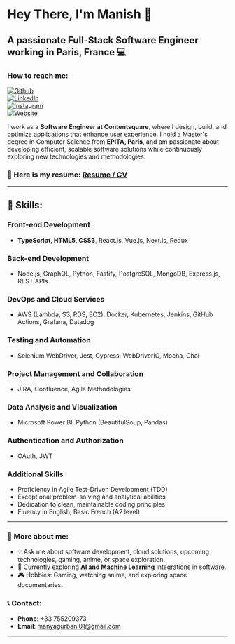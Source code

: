 # Hey There, I'm Manish 👋

## A passionate Full-Stack Software Engineer working in Paris, France 💻

### How to reach me:
[![Github](https://img.shields.io/badge/-Github-000?style=flat&logo=Github&logoColor=white)](https://github.com/MaGu1997)  
[![LinkedIn](https://img.shields.io/badge/-LinkedIn-blue?style=flat&logo=Linkedin&logoColor=white)](https://www.linkedin.com/in/gurbanimanish/)  
[![Instagram](https://img.shields.io/badge/-Instagram-c13584?style=flat&labelColor=c13584&logo=instagram&logoColor=white)](https://www.instagram.com/manishgurbani_/)  
[![Website](https://img.shields.io/badge/-Portfolio-brightgreen?style=flat&logo=Website&logoColor=brightgreen)](https://magu1997.github.io/)

I work as a **Software Engineer at Contentsquare**, where I design, build, and optimize applications that enhance user experience. I hold a Master's degree in Computer Science from **EPITA, Paris**, and am passionate about developing efficient, scalable software solutions while continuously exploring new technologies and methodologies.

### 📄 Here is my resume: [Resume / CV](https://drive.google.com/file/d/1jDP079JY5WywU3Y0Z7D6IORjHnIJv_Ju/view?usp=sharing)

---

## 🚀 Skills:

### Front-end Development
- **TypeScript, HTML5, CSS3**, React.js, Vue.js, Next.js, Redux

### Back-end Development
- Node.js, GraphQL, Python, Fastify, PostgreSQL, MongoDB, Express.js, REST APIs

### DevOps and Cloud Services
- AWS (Lambda, S3, RDS, EC2), Docker, Kubernetes, Jenkins, GitHub Actions, Grafana, Datadog

### Testing and Automation
- Selenium WebDriver, Jest, Cypress, WebDriverIO, Mocha, Chai

### Project Management and Collaboration
- JIRA, Confluence, Agile Methodologies

### Data Analysis and Visualization
- Microsoft Power BI, Python (BeautifulSoup, Pandas)

### Authentication and Authorization
- OAuth, JWT

### Additional Skills
- Proficiency in Agile Test-Driven Development (TDD)
- Exceptional problem-solving and analytical abilities
- Dedication to clean, maintainable coding principles
- Fluency in English; Basic French (A2 level)

---

### 🔭 More about me:
- 💡 Ask me about software development, cloud solutions, upcoming technologies, gaming, anime, or space exploration.  
- 🌱 Currently exploring **AI and Machine Learning** integrations in software.  
- 🎮 Hobbies: Gaming, watching anime, and exploring space documentaries.


### 📞 Contact:
- **Phone**: +33 755209373  
- **Email**: [manyagurbani01@gmail.com](mailto:manyagurbani01@gmail.com)  

---
